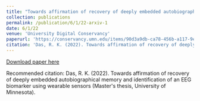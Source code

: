 ```yaml
---
title: "Towards affirmation of recovery of deeply embedded autobiographical memory and identification of an EEG biomarker using wearable sensors"
collection: publications
permalink: /publication/6/1/22-arxiv-1
date: 6/1/22
venue: 'University Digital Conservancy'
paperurl: 'https://conservancy.umn.edu/items/90d3a9db-ca78-456b-a117-9e9810349d94'
citation: 'Das, R. K. (2022). Towards affirmation of recovery of deeply embedded autobiographical memory and identification of an EEG biomarker using wearable sensors (Master&apos;s thesis, University of Minnesota).'
---
```


<a href='https://conservancy.umn.edu/items/90d3a9db-ca78-456b-a117-9e9810349d94'>Download paper here</a>

Recommended citation: Das, R. K. (2022). Towards affirmation of recovery of deeply embedded autobiographical memory and identification of an EEG biomarker using wearable sensors (Master's thesis, University of Minnesota).
